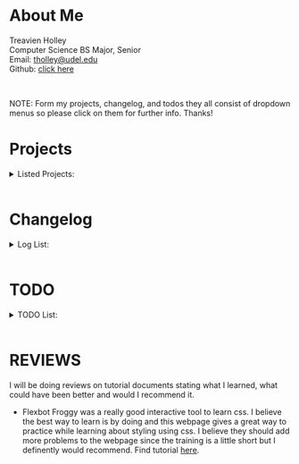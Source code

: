 # About Me
Treavien Holley<br/>
Computer Science BS Major, Senior<br/>
Email: tholley@udel.edu<br/>
Github: [click here](https://github.com/TreaHolley/treaholley.github.io)  

<br>

NOTE: Form my projects, changelog, and todos they all consist of dropdown menus so please click on them for further info. Thanks!

# Projects
<details>
    <summary>Listed Projects:</summary>
    <br>
        <details>
            <summary>Hello World</summary>
                <p>This was completed through the typescript download to confirm that it was downloaded and works correctly. From this I learned Typescript has the ability to create a javascript file to print a string of words to the console. Used the command below in typescript which converted the same command to javascript to print "Hello, World!"</p>
                <br/>
                <pre>                                                                                         
                    console.log('Hello, World!');                                                              
                </pre>
        </details>
        <details>
            <summary>Stylesity Webpage</summary>
            <p>I started to develop a website and built the main framework of it. I have a navbar that I could attach pages to. I fixed the carousel to work so now it can move on its own or when you click the button. I ran into sizing issues with the carosel and am working on a fix. The carousel uses bootstrap along with some javascript. I have a responsive nav that I am working on but the drop down css is not working so I may rework my code into something slightly new to get it to work. The dropdown is not working due to me not using the bootstrap verson so the language is clashing. I want to build this into a full fledged webpage so I haven't moved into other projects yet since there is still a lot for me to learn here. See live website here: https://treaholley.github.io/Clothing-Webpage/. Find the code to website: https://github.com/TreaHolley/Clothing-Webpage.</p>
        </details>
        <details>
            <summary>Planner App</summary>
            <p>I created a react app that will turn into a planner. This will be very interactive. Find the code here: https://github.com/TreaHolley/react-ToDoList</p>
        </details>
</details>

<br>

# Changelog
<details>
    <summary>Log List:</summary>
    <br>
        <details>
            <summary>Week 1</summary>
            <ul>
                <li>Started to work on webpage</li>
                <li>Completed HTML,CSS tutorials</li>
                <li>Implemented a broken carousel</li>
                <li>Added nav bar to webpade</li>
                <li>Started learning bootstrap</li>
            </ul>            
        </details>
        <details>
            <summary>Week 2</summary>
            <ul>
                <li>Got my nav bar styled then broke it trying to make it better so now working on a new project to fix it</li>
                <li>implemented a responsive carousel that was broken last week and now it even moves on its own, but it still needs a resize maybe</li>
                <li>aligned mission statement just more css practice</li>
                <li>starting to add reviews</li>
            </ul>            
        </details>
        <details>
            <summary>Week 3</summary>
            <ul>
                <li>Figured out my dropdown bug</li>
                <li>Created a react app</li>
                <li>Implemented a task list in react</li>
                <li>Added checkboxes next to tasks</li>
            </ul>            
        </details>
        <details>
            <summary>Week 4</summary>
            <ul>
                <li></li>
                <li></li>
                <li></li>
                <li></li>
            </ul>            
        </details>
</details>

<br>

# TODO
<details>
    <summary>TODO List:</summary>
    <br>
        <details>
            <summary>Week 1</summary>
            <ul>
                <li>Update Webpage Design</li>
                <li>Complete use of Bootstrap</li>
                <li>Figure out scrolling menu in bootstrao</li>
                <li>Work on nav bar</li>
            </ul>            
        </details>
        <details>
            <summary>Week 2</summary>
            <ul>
                <li>Complete Javascript & Bootstrap Tutorials</li>
                <li>Fix carousel</li>
                <li>Finish nav bar</li>
                <li>Use more css on webpage</li>
                <li>Do reviews</li>
            </ul>            
        </details>
        <details>
            <summary>Week 3</summary>
            <ul>
                <li>Use react to turn webpage into a live link instead of file</li>
                <li>build web links pages with javascript</li>
                <li>add footer design to home webpage</li>
                <li>build miniproject if time permits me</li>
                <li>add links that I have used to learn to help others</li>
            </ul>            
        </details>
        <details>
            <summary>Week 4</summary>
            <ul>
                <li>Task to be draggable boxcards</li>
                <li>Able to chance status of a task</li>
                <li>Style React App</li>
                <li>Fix dropdowns to be in bootstrap</li>
            </ul>            
        </details>
</details>
<br>

# REVIEWS

I will be doing reviews on tutorial documents stating what I learned, what could have been better and would I recommend it.

* Flexbot Froggy was a really good interactive tool to learn css. I believe the best way to learn is by doing and this webpage gives a great way to practice while learning about styling using css. I believe they should add more problems to the webpage since the training is a little short but I definently would recommend. Find tutorial [here](https://flexboxfroggy.com/).

